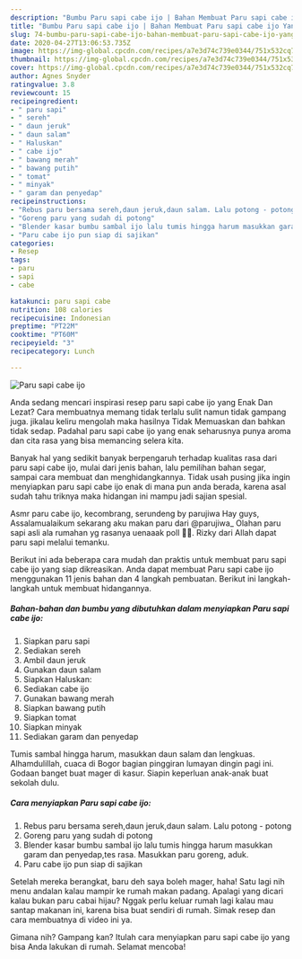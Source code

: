 ```yaml
---
description: "Bumbu Paru sapi cabe ijo | Bahan Membuat Paru sapi cabe ijo Yang Sempurna"
title: "Bumbu Paru sapi cabe ijo | Bahan Membuat Paru sapi cabe ijo Yang Sempurna"
slug: 74-bumbu-paru-sapi-cabe-ijo-bahan-membuat-paru-sapi-cabe-ijo-yang-sempurna
date: 2020-04-27T13:06:53.735Z
image: https://img-global.cpcdn.com/recipes/a7e3d74c739e0344/751x532cq70/paru-sapi-cabe-ijo-foto-resep-utama.jpg
thumbnail: https://img-global.cpcdn.com/recipes/a7e3d74c739e0344/751x532cq70/paru-sapi-cabe-ijo-foto-resep-utama.jpg
cover: https://img-global.cpcdn.com/recipes/a7e3d74c739e0344/751x532cq70/paru-sapi-cabe-ijo-foto-resep-utama.jpg
author: Agnes Snyder
ratingvalue: 3.8
reviewcount: 15
recipeingredient:
- " paru sapi"
- " sereh"
- " daun jeruk"
- " daun salam"
- " Haluskan"
- " cabe ijo"
- " bawang merah"
- " bawang putih"
- " tomat"
- " minyak"
- " garam dan penyedap"
recipeinstructions:
- "Rebus paru bersama sereh,daun jeruk,daun salam. Lalu potong - potong"
- "Goreng paru yang sudah di potong"
- "Blender kasar bumbu sambal ijo lalu tumis hingga harum masukkan garam dan penyedap,tes rasa. Masukkan paru goreng, aduk."
- "Paru cabe ijo pun siap di sajikan"
categories:
- Resep
tags:
- paru
- sapi
- cabe

katakunci: paru sapi cabe 
nutrition: 108 calories
recipecuisine: Indonesian
preptime: "PT22M"
cooktime: "PT60M"
recipeyield: "3"
recipecategory: Lunch

---
```



![Paru sapi cabe ijo](https://img-global.cpcdn.com/recipes/a7e3d74c739e0344/751x532cq70/paru-sapi-cabe-ijo-foto-resep-utama.jpg)

Anda sedang mencari inspirasi resep paru sapi cabe ijo yang Enak Dan Lezat? Cara membuatnya memang tidak terlalu sulit namun tidak gampang juga. jikalau keliru mengolah maka hasilnya Tidak Memuaskan dan bahkan tidak sedap. Padahal paru sapi cabe ijo yang enak seharusnya punya aroma dan cita rasa yang bisa memancing selera kita.

Banyak hal yang sedikit banyak berpengaruh terhadap kualitas rasa dari paru sapi cabe ijo, mulai dari jenis bahan, lalu pemilihan bahan segar, sampai cara membuat dan menghidangkannya. Tidak usah pusing jika ingin menyiapkan paru sapi cabe ijo enak di mana pun anda berada, karena asal sudah tahu triknya maka hidangan ini mampu jadi sajian spesial.

Asmr paru cabe ijo, kecombrang, serundeng by parujiwa Hay guys, Assalamualaikum sekarang aku makan paru dari @parujiwa_ Olahan paru sapi asli ala rumahan yg rasanya uenaaak poll 👍🏻. Rizky dari Allah dapat paru sapi melalui temanku.


Berikut ini ada beberapa cara mudah dan praktis untuk membuat paru sapi cabe ijo yang siap dikreasikan. Anda dapat membuat Paru sapi cabe ijo menggunakan 11 jenis bahan dan 4 langkah pembuatan. Berikut ini langkah-langkah untuk membuat hidangannya.

<!--inarticleads1-->

##### Bahan-bahan dan bumbu yang dibutuhkan dalam menyiapkan Paru sapi cabe ijo:

1. Siapkan  paru sapi
1. Sediakan  sereh
1. Ambil  daun jeruk
1. Gunakan  daun salam
1. Siapkan  Haluskan:
1. Sediakan  cabe ijo
1. Gunakan  bawang merah
1. Siapkan  bawang putih
1. Siapkan  tomat
1. Siapkan  minyak
1. Sediakan  garam dan penyedap


Tumis sambal hingga harum, masukkan daun salam dan lengkuas. Alhamdulillah, cuaca di Bogor bagian pinggiran lumayan dingin pagi ini. Godaan banget buat mager di kasur. Siapin keperluan anak-anak buat sekolah dulu. 

<!--inarticleads2-->

##### Cara menyiapkan Paru sapi cabe ijo:

1. Rebus paru bersama sereh,daun jeruk,daun salam. Lalu potong - potong
1. Goreng paru yang sudah di potong
1. Blender kasar bumbu sambal ijo lalu tumis hingga harum masukkan garam dan penyedap,tes rasa. Masukkan paru goreng, aduk.
1. Paru cabe ijo pun siap di sajikan


Setelah mereka berangkat, baru deh saya boleh mager, haha! Satu lagi nih menu andalan kalau mampir ke rumah makan padang. Apalagi yang dicari kalau bukan paru cabai hijau? Nggak perlu keluar rumah lagi kalau mau santap makanan ini, karena bisa buat sendiri di rumah. Simak resep dan cara membuatnya di video ini ya. 

Gimana nih? Gampang kan? Itulah cara menyiapkan paru sapi cabe ijo yang bisa Anda lakukan di rumah. Selamat mencoba!
